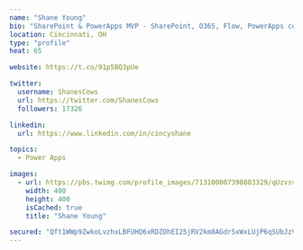 ```yaml
---
name: "Shane Young"
bio: "SharePoint & PowerApps MVP - SharePoint, O365, Flow, PowerApps consulting? @PowerApps911 | Pure Snark? You found it."
location: Cincinnati, OH
type: "profile"
heat: 65

website: https://t.co/91p5BQ3pUe

twitter:
  username: ShanesCows
  url: https://twitter.com/ShanesCows
  followers: 17326

linkedin:
  url: https://www.linkedin.com/in/cincyshane

topics:
  - Power Apps

images:
  - url: https://pbs.twimg.com/profile_images/713100007398883329/qUzvsvQ3_400x400.jpg
    width: 400
    height: 400
    isCached: true
    title: "Shane Young"

secured: "Qft1WWp9ZwkoLvzhxLBFUHQ6xRDZOhEI25jRV2km8AGdrSxWxLUjP6qSUbJzV9cqgif/sHLxUNUfTYujvO03lb4h+xVpDUUWvWCTNyxUV38VgWLVAiwoFFXjddaKtFWtuIR9a8mtynJxRP91ks7vq/tSjxNt5LYLrV0GPISHRIEYMujAw0MuI9Vrux7U5tRwEMXrSALA4iTlw4mbszaqNDP2Mvk8CCIyDHoENRXfm/5MUIpvRUwNVCHYgWWfJ094AcCHNUAlfwuGhkFI1sqO2Y8L9cvNRSQkJToRXgE/i1vgDZJOGv+NsLnS9eLo4oAHZtXZmqQ0VV0JTZMHkECnYoKivESEUTtMlxpxFG8sVWtq7vAyFDOiSXxWKXGIrE/CYhRZ3nLDNoE06X64FPgTsvv+7nAUPLiWJ/1gBsPpMOU=;hBaYSBF6LK0CokKSjxmmSQ=="
---
```



